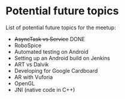 Potential future topics
=============

List of potential future topics for the meetup:

* ~~AsyncTask vs Service~~ DONE
* RoboSpice
* Automated testing on Android
* Setting up an Android build on Jenkins
* ART vs Dalvik
* Developing for Google Cardboard
* AR with Vuforia
* OpenGL
* JNI (native code in C++)
